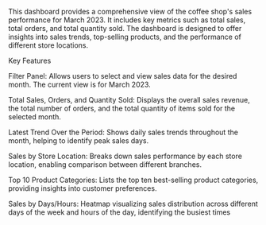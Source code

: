 This dashboard provides a comprehensive view of the coffee shop's sales performance for March 2023. It includes key metrics such as total sales, total orders, and total quantity sold. The dashboard is designed to offer insights into sales trends, top-selling products, and the performance of different store locations.

Key Features

Filter Panel: Allows users to select and view sales data for the desired month. The current view is for March 2023.

Total Sales, Orders, and Quantity Sold: Displays the overall sales revenue, the total number of orders, and the total quantity of items sold for the selected month.

Latest Trend Over the Period: Shows daily sales trends throughout the month, helping to identify peak sales days.

Sales by Store Location: Breaks down sales performance by each store location, enabling comparison between different branches.

Top 10 Product Categories: Lists the top ten best-selling product categories, providing insights into customer preferences.

Sales by Days/Hours: Heatmap visualizing sales distribution across different days of the week and hours of the day, identifying the busiest times
